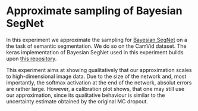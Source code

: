 # Approximate sampling of Bayesian SegNet

In this experiment we approximate the sampling for [Bayesian SegNet](https://arxiv.org/abs/1511.02680) on a the task of semantic segmentation. We do so on the CamVid dataset. The keras implementation of Bayesian SegNet used in this experiment builds upon [this repository](https://github.com/Kautenja/semantic-segmentation-baselines). 

This experiment aims at showing qualitatively that our approximation scales to high-dimensional image data. Due to the size of the network and, most importantly, the softmax activation at the end of the network, absolut errors are rather large. However, a calibration plot shows, that one may still use our approximation, since its qualitative behaviour is similar to the uncertainty estimate obtained by the original MC dropout.
